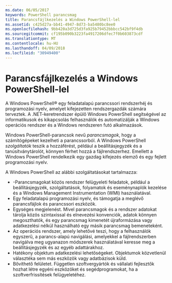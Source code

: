 ```yaml
---
ms.date: 06/05/2017
keywords: PowerShell parancsmag
title: Parancsfájlkezelés a Windows PowerShell-lel
ms.assetid: c425d27a-bb41-4947-8d73-ba5480bc8ee0
ms.openlocfilehash: 9bb420a3d725d3fa925b79452bbbcc542bf9f4db
ms.sourcegitcommit: cf195b090b3223fa4917206dfec7f0b603873cdf
ms.translationtype: MT
ms.contentlocale: hu-HU
ms.lasthandoff: 04/09/2018
ms.locfileid: "30949400"
---
```

# <a name="scripting-with-windows-powershell"></a>Parancsfájlkezelés a Windows PowerShell-lel

A Windows PowerShell® egy feladatalapú parancssori rendszerhéj és programozási nyelv, amelyet kifejezetten rendszergazdák számára terveztek. A .NET-keretrendszer épülő Windows PowerShell segítségével az informatikusok és kikapcsolás felhasználók és automatizálják a Windows operációs rendszer és a Windows rendszeren futó alkalmazások.

Windows PowerShell-parancsok nevű *parancsmagok*, hogy a számítógépeket kezelheti a parancssorból. A Windows PowerShell *szolgáltatók* teszik a hozzáférést, például a beállításjegyzék és a tanúsítványtárolót, könnyen férhet hozzá a fájlrendszerhez. Emellett a Windows PowerShell rendelkezik egy gazdag kifejezés elemző és egy fejlett programozási nyelv.

A Windows PowerShell az alábbi szolgáltatásokat tartalmazza:

- -Parancsmagokat közös rendszer felügyeleti feladatok, például a beállításjegyzék, szolgáltatások, folyamatok és eseménynaplók kezelése és a Windows Management Instrumentation (WMI) használatával.
- Egy feladatalapú programozási nyelv, és támogatja a meglévő parancsfájlok és parancssori eszközök.
- Egységes megjelenést. Mivel parancsmagok és a rendszer adatokat tárolja közös szintaxissal és elnevezési konvenciók, adatok könnyen megoszthatók, és egy parancsmag kimenetét újraformázása vagy adatkezelési nélkül használható egy másik parancsmag bemeneteként.
- Az operációs rendszer, amely lehetővé teszi, hogy a felhasználók egyszerű, a parancs-alapú navigálási, amelyekkel a fájlrendszerben navigálva meg ugyanazon módszerek használatával keresse meg a beállításjegyzék és az egyéb adattárakhoz.
- Hatékony objektum adatkezelési lehetőségeket. Objektumok közvetlenül választéka sem más eszközök vagy adatbázisok küld.
- Bővíthető felületet. Független szoftvergyártók és vállalati fejlesztők hozhat létre egyéni eszközöket és segédprogramokat, ha a szoftverfrissítések felügyeletéhez.